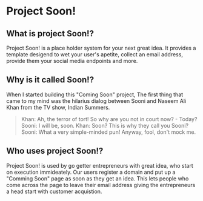Project Soon!
=============

## What is project Soon!?
Project Soon! is a place holder system for your next great idea. It provides a template desigend to wet your user's apetite, collect an email address, provide them your social media endpoints and more.

## Why is it called Soon!?
When I started building this "Coming Soon" project, The first thing that came to my mind was the hilarius dialog between Sooni and Naseem Ali Khan from the TV show, Indian Summers.

> Khan: Ah, the terror of tort! So why are you not in court now? - Today?
> Sooni: I will be, soon.
> Khan: Soon? This is why they call you Sooni?
> Sooni: What a very simple-minded pun! Anyway, fool, don't mock me.

## Who uses project Soon!?
Project Soon! is used by go getter entrepreneurs with great idea, who start on execution immideately. Our users register a domain and put up a "Comming Soon" page as soon as they get an idea. This lets people who come across the page to leave their email address giving the entrepreneurs a head start with customer acquistion.